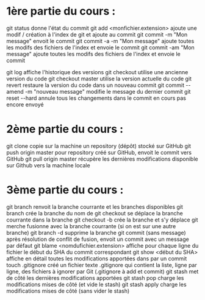 # 1ère partie du cours :

git status				donne l'état du commit
git add <monfichier.extension>		ajoute une modif / création à l'index de git et ajoute au commit
git commit -m "Mon message"		envoit le commit
git commit -a -m "Mon message" 		ajoute toutes les modifs des fichiers de l'index et envoie le commit
git commit -am "Mon message" 		ajoute toutes les modifs des fichiers de l'index et envoie le commit

git log 				affiche l'historique des versions
git checkout <SHA du commit>		utilise une ancienne version du code
git checkout master			utilise la version actuelle du code
git revert <SHA du commit>		restaure la version du code dans un nouveau commit
git commit --amend -m "nouveau message"	modifie le message du dernier commit
git reset --hard			annule tous les changements dans le commit en cours pas encore envoyé


# 2ème partie du cours :

git clone <URLFournieParGitHub>		copie sur la machine un repository (dépôt) stocké sur GitHub
git push origin master			pour repository créé sur GitHub, envoit le commit vers GitHub
git pull origin master			récupère les dernières modifications disponible sur Github vers la machine locale


# 3ème partie du cours :

git branch 				renvoit la branche courrante et les branches disponibles
git branch <nomBranche>			crée la branche du nom de <nomBranche>
git checkout <nomBranche>		se déplace la branche courrante dans la branche <nomBranche>
git checkout -b <nomBranche>		crée la branche et s'y déplace
git merche <nomBranche>			fusionne <nomBranche> avec la branche courrante (si on est sur une autre branche)
git branch -d <nomBranche>		supprime la branche
git commit 				(sans message) après résolution de conflit de fusion, envoit un commit avec un message par défaut 
git blame <nomdufichier.extension>	affiche pour chaque ligne du fichier le début du SHA du commit correspondant
git show <début du SHA>			affiche en détail toutes les modifications apportées dans par un commit
touch .gitignore			créé un fichier texte .gitignore qui contient la liste, ligne par ligne, des fichiers à ignorer par Git (.gitignore à add et commit)
git stash 				met de côté les dernières modifications apportées
git stash pop				charge les modifications mises de côté (et vide le stash)
git stash apply				charge les modifications mises de côté (sans vider le stash)
